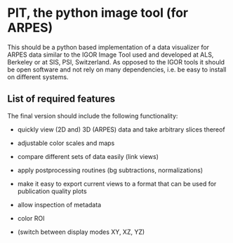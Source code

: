 PIT, the python image tool (for ARPES)
======================================

This should be a python based implementation of a data visualizer for ARPES 
data similar to the IGOR Image Tool used and developed at ALS, Berkeley or at 
SIS, PSI, Switzerland.
As opposed to the IGOR tools it should be open software and not rely on many 
dependencies, i.e. be easy to install on different systems.

List of required features
-------------------------

The final version should include the following functionality:

* quickly view (2D and) 3D (ARPES) data and take arbitrary slices thereof

* adjustable color scales and maps

* compare different sets of data easily (link views)

* apply postprocessing routines (bg subtractions, normalizations)

* make it easy to export current views to a format that can be used for 
publication quality plots

* allow inspection of metadata

* color ROI

* (switch between display modes XY, XZ, YZ)


